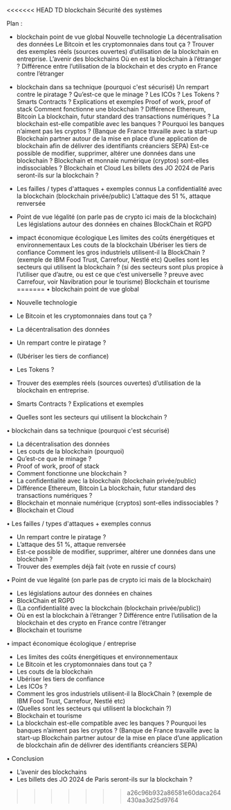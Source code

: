 <<<<<<< HEAD
TD blockchain Sécurité des systèmes

Plan :
- blockchain point de vue global
Nouvelle technologie
La décentralisation des données 
Le Bitcoin et les cryptomonnaies dans tout ça ?
Trouver des exemples réels (sources ouvertes) d’utilisation de la blockchain en entreprise.
L’avenir des blockchains
Où en est la blockchain à l’étranger ? Différence entre l’utilisation de la blockchain et des crypto en France contre l’étranger

- blockchain dans sa technique (pourquoi c'est sécurisé)
Un rempart contre le piratage ?
Qu’est-ce que le minage ? Les ICOs ? Les Tokens ?
Smarts Contracts ? Explications et exemples
Proof of work, proof of stack
Comment fonctionne une blockchain ?
Différence Ethereum, Bitcoin La blockchain, futur standard des transactions numériques ?
La blockchain est-elle compatible avec les banques ? Pourquoi les banques n’aiment pas les cryptos ? (Banque de France travaille avec la start-up Blockchain partner autour de la mise en place d’une application de blockchain afin de délivrer des identifiants créanciers SEPA)
Est-ce possible de modifier, supprimer, altérer une données dans une blockchain ?
Blockchain et monnaie numérique (cryptos) sont-elles indissociables ?
Blockchain et Cloud
Les billets des JO 2024 de Paris seront-ils sur la blockchain ?

- Les failles / types d'attaques + exemples connus
La confidentialité avec la blockchain (blockchain privée/public)
L’attaque des 51 %, attaque renversée


- Point de vue légalité (on parle pas de crypto ici mais de la blockchain)
Les législations autour des données en chaines
BlockChain et RGPD

- impact économique écologique
Les limites des coûts énergétiques et environnementaux
Les couts de la blockchain
Ubériser les tiers de confiance
Comment les gros industriels utilisent-il la BlockChain ? (exemple de IBM Food Trust, Carrefour, Nestlé etc)
Quelles sont les secteurs qui utilisent la blockchain ? (si des secteurs sont plus propice à l’utiliser que d’autre, ou est ce que c’est universelle ? preuve avec Carrefour, voir Navibration pour le tourisme)
Blockchain et tourisme
=======
•	blockchain point de vue global
-	Nouvelle technologie
-	Le Bitcoin et les cryptomonnaies dans tout ça ?
-	La décentralisation des données
-	Un rempart contre le piratage ?
-	(Ubériser les tiers de confiance)
-	Les Tokens ?
-	Trouver des exemples réels (sources ouvertes)  d’utilisation de la blockchain en entreprise.
-	Smarts Contracts ? Explications et exemples
-	Quelles sont les secteurs qui utilisent la blockchain ?

•	blockchain dans sa technique (pourquoi c'est sécurisé)
-	La décentralisation des données
-	Les couts de la blockchain (pourquoi)
-	Qu’est-ce que le minage ? 
-	Proof of work, proof of stack
-	Comment fonctionne une blockchain ?
-	La confidentialité avec la blockchain (blockchain privée/public)
-	Différence Ethereum, Bitcoin La blockchain, futur standard des transactions numériques ?
-	Blockchain et monnaie numérique (cryptos) sont-elles indissociables ?
-	Blockchain et Cloud
	

•	Les failles / types d'attaques + exemples connus
-	Un rempart contre le piratage ?
-	L’attaque des 51 %, attaque renversée
-	Est-ce possible de modifier, supprimer, altérer une données dans une blockchain ?
-	Trouver des exemples déjà fait (vote en russie cf cours)


•	Point de vue légalité (on parle pas de crypto ici mais de la blockchain)
-	Les législations autour des données en chaines
-	BlockChain et RGPD
-	(La confidentialité avec la blockchain (blockchain privée/public))
-	Où en est la blockchain à l’étranger ? Différence entre l’utilisation de la blockchain et des crypto en France contre l’étranger
-	Blockchain et tourisme

•	impact économique écologique / entreprise
-	Les limites des coûts énergétiques et environnementaux
-	Le Bitcoin et les cryptomonnaies dans tout ça ?
-	Les couts de la blockchain
-	Ubériser les tiers de confiance
-	Les ICOs ?
-	Comment les gros industriels utilisent-il la BlockChain ? (exemple de IBM Food Trust, Carrefour, Nestlé etc)
-	(Quelles sont les secteurs qui utilisent la blockchain ?)
-	Blockchain et tourisme
-	La blockchain est-elle compatible avec les banques ? Pourquoi les banques n’aiment pas les cryptos ? (Banque de France travaille avec la start-up Blockchain partner autour de la mise en place d’une application de blockchain afin de délivrer des identifiants créanciers SEPA)

•	Conclusion
-	L’avenir des blockchains
-	Les billets des JO 2024 de Paris seront-ils sur la blockchain ? 


>>>>>>> a26c96b932a86581e60daca264430aa3d25d9764
